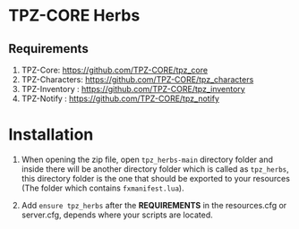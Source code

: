 # TPZ-CORE Herbs

## Requirements

1. TPZ-Core: https://github.com/TPZ-CORE/tpz_core
2. TPZ-Characters: https://github.com/TPZ-CORE/tpz_characters
3. TPZ-Inventory : https://github.com/TPZ-CORE/tpz_inventory
4. TPZ-Notify : https://github.com/TPZ-CORE/tpz_notify
   
# Installation

1. When opening the zip file, open `tpz_herbs-main` directory folder and inside there will be another directory folder which is called as `tpz_herbs`, this directory folder is the one that should be exported to your resources (The folder which contains `fxmanifest.lua`).

2. Add `ensure tpz_herbs` after the **REQUIREMENTS** in the resources.cfg or server.cfg, depends where your scripts are located.
